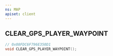 ```yaml
---
ns: MAP
apiset: client
---
```

## CLEAR_GPS_PLAYER_WAYPOINT

```c
// 0x08FDC6F796E350D1
void CLEAR_GPS_PLAYER_WAYPOINT();
```